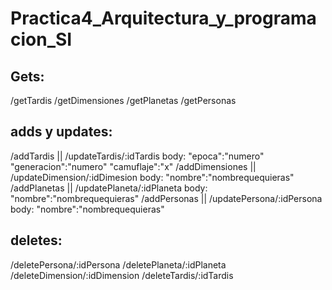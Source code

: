 # Practica4_Arquitectura_y_programacion_SI
## Gets:
/getTardis
/getDimensiones
/getPlanetas
/getPersonas

## adds y updates:
/addTardis || /updateTardis/:idTardis
  body:
  "epoca":"numero"
  "generacion":"numero"
  "camuflaje":"x"
/addDimensiones || /updateDimension/:idDimesion
  body:
  "nombre":"nombrequequieras"
/addPlanetas || /updatePlaneta/:idPlaneta
  body:
  "nombre":"nombrequequieras"
/addPersonas || /updatePersona/:idPersona
  body:
  "nombre":"nombrequequieras"

## deletes:
/deletePersona/:idPersona
/deletePlaneta/:idPlaneta
/deleteDimension/:idDimension
/deleteTardis/:idTardis
